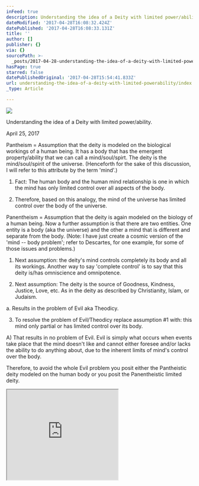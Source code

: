 ```yaml
---
inFeed: true
description: Understanding the idea of a Deity with limited power/ability.
dateModified: '2017-04-28T16:08:32.424Z'
datePublished: '2017-04-28T16:08:33.131Z'
title: ''
author: []
publisher: {}
via: {}
sourcePath: >-
  _posts/2017-04-28-understanding-the-idea-of-a-deity-with-limited-powerability.md
hasPage: true
starred: false
datePublishedOriginal: '2017-04-28T15:54:41.833Z'
url: understanding-the-idea-of-a-deity-with-limited-powerability/index.html
_type: Article

---
```

![](https://the-grid-user-content.s3-us-west-2.amazonaws.com/afcba68e-f0a8-4636-9893-a61ece84b66f.jpg)

Understanding the idea of a Deity with limited power/ability.

April 25, 2017

Pantheism = Assumption that the deity is modeled on the biological workings of a human being. It has a body that has the emergent property/ability that we can call a mind/soul/spirt. The deity is the mind/soul/spirit of the universe. (Henceforth for the sake of this discussion, I will refer to this attribute by the term 'mind'.)

1) Fact: The human body and the human mind relationship is one in which the mind has only limited control over all aspects of the body.

2) Therefore, based on this analogy, the mind of the universe has limited control over the body of the universe.

Panentheism = Assumption that the deity is again modeled on the biology of a human being. Now a further assumption is that there are two entities. One entity is a body (aka the universe) and the other a mind that is different and separate from the body. (Note: I have just create a cosmic version of the 'mind -- body problem'; refer to Descartes, for one example, for some of those issues and problems.)

1) Next assumption: the deity's mind controls completely its body and all its workings. Another way to say 'complete control' is to say that this deity is/has omniscience and omnipotence.

2) Next assumption: The deity is the source of Goodness, Kindness, Justice, Love, etc. As in the deity as described by Christianity, Islam, or Judaism.

a. Results in the problem of Evil aka Theodicy.

3) To resolve the problem of Evil/Theodicy replace assumption \#1 with: this mind only partial or has limited control over its body.

A) That results in no problem of Evil. Evil is simply what occurs when events take place that the mind doesn't like and cannot either foresee and/or lacks the ability to do anything about, due to the inherent limits of mind's control over the body.

Therefore, to avoid the whole Evil problem you posit either the Pantheistic deity modeled on the human body or you posit the Panentheistic limited deity.

<iframe src="https://the-grid.github.io/ed-userhtml/?g=eJxNkUFPwzAMhe_9FVGRWCutCSAhIdruMIkDl12AE0IoS5wt3ZpUcVqoEP8ddyuIWxx_es9-rrQdmNV1arZF8D6mq0rQ1yqpUAXbxVVmeqei9S7TS4ZLYnP2lTA2yMAaqk2DrGaa7yA-HKEFF3E9PsvdRraQYf569VYSbQ3L_jPr8VFnJJWzALEPbmJmIRVARpg5Uiipwa2mntVnjGNQVKZCKO8cqMiNVLD1_sAdRAHu_eVJoD7wBi8-zbY91teXAwSkJerhht-lkwzNzTsZyGPjNXDrEEJcg_EBsnmvvEy-M-1VP02yZItzIgt6_foVDZLPIs_LSsx5JUk1RaqOEvGUqvLtKZWUaRllsQ9g6nQfY4f3QsQ97ILVXFphrNPF6PtQfMhRzLTr285jJKXbv8v8ANFaj7U" height="244" style=""></iframe>
